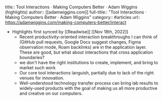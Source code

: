 title:: Tool Interactions · Making Computers Better · Adam Wiggins (highlights)
author:: [[adamwiggins.com]]
full-title:: "Tool Interactions · Making Computers Better · Adam Wiggins"
category:: #articles
url:: https://adamwiggins.com/making-computers-better/interact

- Highlights first synced by [[Readwise]] [[Nov 18th, 2022]]
	- Recent productivity-oriented interaction breakthroughs I can think of (GitHub pull requests, Google Docs suggest changes, Figma observation mode, Roam backlinks) are in the application layer. These are good, but what about interactions that cross application boundaries?
	- we don't have the right institutions to create, implement, and bring to market such work
	- Our core tool interactions languish, partially due to lack of the right venues for innovation.
	- Well-understood technology transfer process can bring lab results to widely-used products with the goal of making us all more productive and creative on our computers.